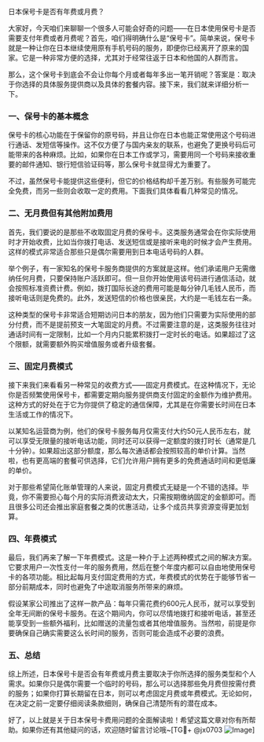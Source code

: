 日本保号卡是否有年费或月费？

大家好，今天咱们来聊聊一个很多人可能会好奇的问题——在日本使用保号卡是否需要支付年费或者月费呢？首先，咱们得明确什么是“保号卡”。简单来说，保号卡就是一种让你在日本继续使用原有手机号码的服务，即便你已经离开了原来的国家。它是一种非常方便的选择，尤其对于经常往返于日本和他国的人群而言。

那么，这个保号卡到底会不会让你每个月或者每年多出一笔开销呢？答案是：取决于你选择的具体服务提供商以及具体的套餐内容。接下来，我们就来详细分析一下。

### 一、保号卡的基本概念

保号卡的核心功能在于保留你的原号码，并且让你在日本也能正常使用这个号码进行通话、发短信等操作。这不仅方便了与国内亲友的联系，也避免了更换号码后可能带来的各种麻烦。比如，如果你在日本工作或学习，需要用同一个号码来接收重要的邮件通知、银行短信验证码等，那么保号卡就显得尤为重要了。

不过，虽然保号卡能提供这些便利，但它的价格结构却千差万别。有些服务可能完全免费，而另一些则会收取一定的费用。下面我们具体看看几种常见的情况。

### 二、无月费但有其他附加费用

首先，我们要说的是那些不收取固定月费的保号卡。这类服务通常会在你实际使用时才开始收费，比如当你拨打电话、发送短信或是接听来电的时候才会产生费用。这样的模式非常适合那些只是偶尔需要用到日本电话号码的人群。

举个例子，有一家知名的保号卡服务商提供的方案就是这样。他们承诺用户无需缴纳任何月费，只要保持账户活跃即可。但一旦你开始使用该号码进行通信活动，就会按照标准资费计费。例如，拨打国际长途的费用可能是每分钟几毛钱人民币，而接听电话则是免费的。此外，发送短信的价格也很亲民，大约是一毛钱左右一条。

这种类型的保号卡非常适合短期访问日本的朋友，因为他们只需要为实际使用的部分付费，而不是提前预支一大笔固定的月费。不过需要注意的是，这类服务往往对通话时间有一定限制，比如一个月内只能累积拨打一定时长的电话。如果超过了这个限额，就需要额外购买增值服务或者升级套餐。

### 三、固定月费模式

接下来我们来看看另一种常见的收费方式——固定月费模式。在这种情况下，无论你是否频繁使用保号卡，都需要定期向服务提供商支付固定的金额作为维护费用。这种方式的好处在于它为你提供了稳定的通信保障，尤其是在你需要长时间在日本生活或工作的情况下。

以某知名运营商为例，他们的保号卡服务每月仅需支付大约50元人民币左右，就可以享受无限量的接听电话功能，同时还可以获得一定额度的拨打时长（通常是几十分钟）。如果超出这部分额度，那么每次通话都会按照较高的单价计算。当然啦，也有更高端的套餐可供选择，它们允许用户拥有更多的免费通话时间和更低廉的单价。

对于那些希望简化账单管理的人来说，固定月费模式无疑是一个不错的选择。毕竟，你不需要担心每个月的实际消费波动太大，只需按期缴纳固定的金额即可。而且很多公司还会推出家庭套餐之类的优惠活动，让多个成员共享资源变得更加划算。

### 四、年费模式

最后，我们再来了解一下年费模式。这是一种介于上述两种模式之间的解决方案。它要求用户一次性支付一年的服务费用，然后在整个年度内都可以自由地使用保号卡的各项功能。相比起每月支付固定费用的方式，年费模式的优势在于能够节省一部分前期成本，同时也避免了中途取消服务所带来的麻烦。

假设某家公司推出了这样一款产品：每年只需花费约600元人民币，就可以享受到全年无间断的保号卡服务。在这个期间内，你可以尽情地拨打和接听电话，甚至还能享受到一些额外福利，比如赠送的流量包或者其他增值服务。当然啦，前提是你要确保自己确实需要这么长时间的服务，否则可能会造成不必要的浪费。

### 五、总结

综上所述，日本保号卡是否会有年费或月费主要取决于你所选择的服务类型和个人需求。如果你只是偶尔需要一个临时的号码，那么可以选择那些免月费但按需付费的服务；如果你打算长期留在日本，则可以考虑固定月费或年费模式。无论如何，在决定之前一定要仔细阅读条款细则，确保自己清楚所有的潜在成本。

好了，以上就是关于日本保号卡费用问题的全面解读啦！希望这篇文章对你有所帮助。如果你还有其他疑问的话，欢迎随时留言讨论哦~[TG💪+ @jx0703 ![Image](https://github.com/user-attachments/assets/dbca1d08-cadb-493c-b0ec-ad6f7a83f270)]